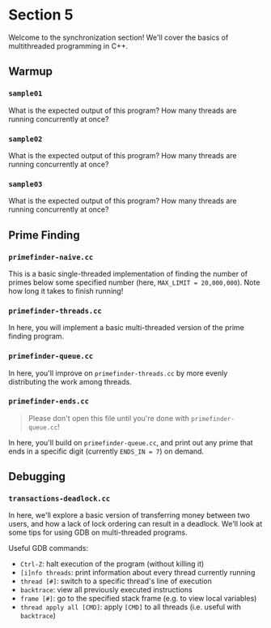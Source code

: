 # Section 5

Welcome to the synchronization section! We'll cover the basics of multithreaded programming in C++.

## Warmup

### `sample01`

What is the expected output of this program? How many threads are running concurrently at once?

### `sample02`

What is the expected output of this program? How many threads are running concurrently at once?

### `sample03`

What is the expected output of this program? How many threads are running concurrently at once?

## Prime Finding

### `primefinder-naive.cc`

This is a basic single-threaded implementation of finding the number of primes below some specified
number (here, `MAX_LIMIT = 20,000,000`). Note how long it takes to finish running!

### `primefinder-threads.cc`

In here, you will implement a basic multi-threaded version of the prime finding program.

### `primefinder-queue.cc`

In here, you'll improve on `primefinder-threads.cc` by more evenly distributing the work among
threads.

### `primefinder-ends.cc`

> Please don't open this file until you're done with `primefinder-queue.cc`!

In here, you'll build on `primefinder-queue.cc`, and print out any prime that ends in a specific
digit (currently `ENDS_IN = 7`) on demand.

## Debugging

### `transactions-deadlock.cc`

In here, we'll explore a basic version of transferring money between two users, and how a lack of
lock ordering can result in a deadlock. We'll look at some tips for using GDB on multi-threaded
programs.

Useful GDB commands:

- `Ctrl-Z`: halt execution of the program (without killing it)
- `[i]nfo threads`: print information about every thread currently running
- `thread [#]`: switch to a specific thread's line of execution
- `backtrace`: view all previously executed instructions
- `frame [#]`: go to the specified stack frame (e.g. to view local variables)
- `thread apply all [CMD]`: apply `[CMD]` to all threads (i.e. useful with `backtrace`)
